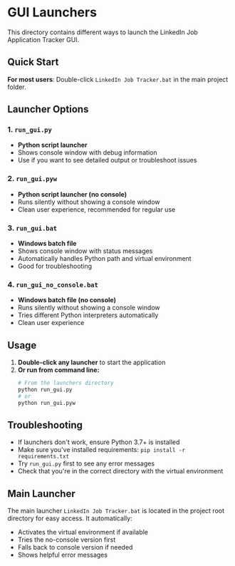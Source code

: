 # GUI Launchers

This directory contains different ways to launch the LinkedIn Job Application Tracker GUI.

## Quick Start

**For most users**: Double-click `LinkedIn Job Tracker.bat` in the main project folder.

## Launcher Options

### 1. `run_gui.py` 
- **Python script launcher**
- Shows console window with debug information
- Use if you want to see detailed output or troubleshoot issues

### 2. `run_gui.pyw`
- **Python script launcher (no console)**
- Runs silently without showing a console window
- Clean user experience, recommended for regular use

### 3. `run_gui.bat`
- **Windows batch file**
- Shows console window with status messages
- Automatically handles Python path and virtual environment
- Good for troubleshooting

### 4. `run_gui_no_console.bat`
- **Windows batch file (no console)**
- Runs silently without showing a console window
- Tries different Python interpreters automatically
- Clean user experience

## Usage

1. **Double-click any launcher** to start the application
2. **Or run from command line:**
   ```bash
   # From the launchers directory
   python run_gui.py
   # or
   python run_gui.pyw
   ```

## Troubleshooting

- If launchers don't work, ensure Python 3.7+ is installed
- Make sure you've installed requirements: `pip install -r requirements.txt`
- Try `run_gui.py` first to see any error messages
- Check that you're in the correct directory with the virtual environment

## Main Launcher

The main launcher `LinkedIn Job Tracker.bat` is located in the project root directory for easy access. It automatically:
- Activates the virtual environment if available
- Tries the no-console version first
- Falls back to console version if needed
- Shows helpful error messages 